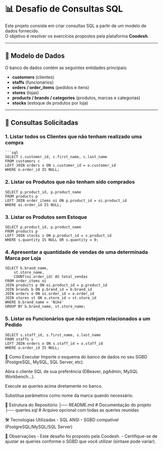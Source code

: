 # 📊 Desafio de Consultas SQL

Este projeto consiste em criar consultas SQL a partir de um modelo de dados fornecido.  
O objetivo é resolver os exercícios propostos pela plataforma **Coodesh**.

---

## 📌 Modelo de Dados
O banco de dados contém as seguintes entidades principais:
- **customers** (clientes)  
- **staffs** (funcionários)  
- **orders / order_items** (pedidos e itens)  
- **stores** (lojas)  
- **products / brands / categories** (produtos, marcas e categorias)  
- **stocks** (estoque de produtos por loja)  

---

## 📝 Consultas Solicitadas

### 1. Listar todos os Clientes que não tenham realizado uma compra
    ```sql
    SELECT c.customer_id, c.first_name, c.last_name
    FROM customers c
    LEFT JOIN orders o ON c.customer_id = o.customer_id
    WHERE o.order_id IS NULL;

### 2. Listar os Produtos que não tenham sido comprados
    SELECT p.product_id, p.product_name
    FROM products p
    LEFT JOIN order_items oi ON p.product_id = oi.product_id
    WHERE oi.order_id IS NULL;

### 3. Listar os Produtos sem Estoque
    SELECT p.product_id, p.product_name
    FROM products p
    LEFT JOIN stocks s ON p.product_id = s.product_id
    WHERE s.quantity IS NULL OR s.quantity = 0;

### 4. Apresentar a quantidade de vendas de uma determinada Marca por Loja
    SELECT b.brand_name,
        st.store_name,
        COUNT(oi.order_id) AS total_vendas
    FROM order_items oi
    JOIN products p ON oi.product_id = p.product_id
    JOIN brands b ON p.brand_id = b.brand_id
    JOIN orders o ON oi.order_id = o.order_id
    JOIN stores st ON o.store_id = st.store_id
    WHERE b.brand_name = 'Nike'
    GROUP BY b.brand_name, st.store_name;

### 5. Listar os Funcionários que não estejam relacionados a um Pedido
    SELECT s.staff_id, s.first_name, s.last_name
    FROM staffs s
    LEFT JOIN orders o ON s.staff_id = o.staff_id
    WHERE o.order_id IS NULL;

🚀 Como Executar
Importe o esquema do banco de dados no seu SGBD (PostgreSQL, MySQL, SQL Server, etc).

Abra o cliente SQL de sua preferência (DBeaver, pgAdmin, MySQL Workbench...).

Execute as queries acima diretamente no banco.

Substitua parâmetros como nome da marca quando necessário.

📂 Estrutura do Repositório
├── README.md   # Documentação do projeto
├── queries.sql # Arquivo opcional com todas as queries reunidas

🛠️ Tecnologias Utilizadas
    - SQL ANSI
    - SGBD compatível (PostgreSQL/MySQL/SQL Server)

📌 Observações
    - Este desafio foi proposto pela Coodesh.
    - Certifique-se de ajustar as queries conforme o SGBD que você utilizar (sintaxe pode variar).